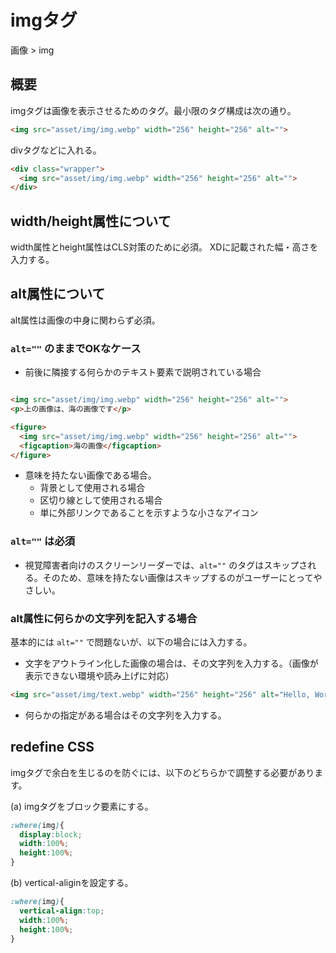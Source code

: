 # imgタグ

画像 > img

## 概要

imgタグは画像を表示させるためのタグ。最小限のタグ構成は次の通り。

```html
<img src="asset/img/img.webp" width="256" height="256" alt="">
```

divタグなどに入れる。

```html
<div class="wrapper">
  <img src="asset/img/img.webp" width="256" height="256" alt="">
</div>
```

## width/height属性について

width属性とheight属性はCLS対策のために必須。
XDに記載された幅・高さを入力する。

## alt属性について

alt属性は画像の中身に関わらず必須。

###  `alt=""` のままでOKなケース

- 前後に隣接する何らかのテキスト要素で説明されている場合

```HTML

<img src="asset/img/img.webp" width="256" height="256" alt="">
<p>上の画像は、海の画像です</p>

```

```HTML
<figure>
  <img src="asset/img/img.webp" width="256" height="256" alt="">
  <figcaption>海の画像</figcaption>
</figure>
```

- 意味を持たない画像である場合。
  - 背景として使用される場合
  - 区切り線として使用される場合
  - 単に外部リンクであることを示すような小さなアイコン 

### `alt=""` は必須

- 視覚障害者向けのスクリーンリーダーでは、`alt=""` のタグはスキップされる。そのため、意味を持たない画像はスキップするのがユーザーにとってやさしい。

### alt属性に何らかの文字列を記入する場合

基本的には `alt=""` で問題ないが、以下の場合には入力する。

- 文字をアウトライン化した画像の場合は、その文字列を入力する。（画像が表示できない環境や読み上げに対応）

```html
<img src="asset/img/text.webp" width="256" height="256" alt="Hello, World!">
```

- 何らかの指定がある場合はその文字列を入力する。

## redefine CSS

imgタグで余白を生じるのを防ぐには、以下のどちらかで調整する必要があります。

(a) imgタグをブロック要素にする。

```css
:where(img){
  display:block;
  width:100%;
  height:100%;
}
```

(b) vertical-aliginを設定する。

```css
:where(img){
  vertical-align:top;
  width:100%;
  height:100%;
}
```